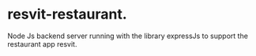 # resvit-restaurant.

Node Js backend server running with the library expressJs to support the restaurant app resvit.
